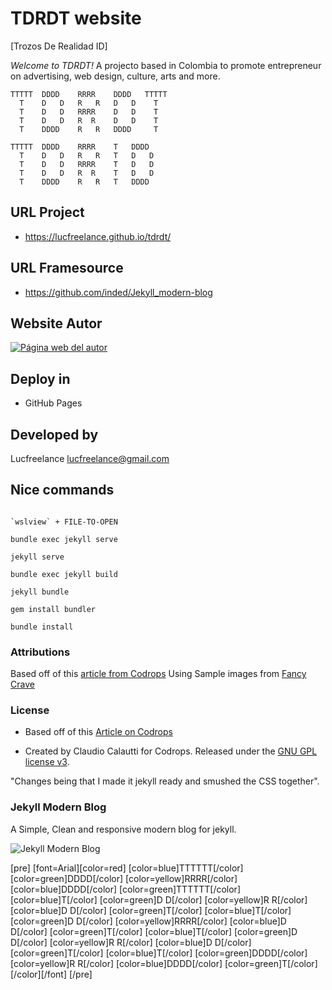 # TDRDT website

[Trozos De Realidad ID]

_Welcome to TDRDT!_ A projecto based in Colombia to promote entrepreneur on advertising, web design, culture, arts and more.

```before
TTTTT  DDDD    RRRR    DDDD   TTTTT
  T    D   D   R   R   D   D    T
  T    D   D   RRRR    D   D    T
  T    D   D   R  R    D   D    T
  T    DDDD    R   R   DDDD     T
```

```atfer
TTTTT  DDDD    RRRR    T   DDDD  
  T    D   D   R   R   T   D   D 
  T    D   D   RRRR    T   D   D 
  T    D   D   R  R    T   D   D 
  T    DDDD    R   R   T   DDDD  
```

## URL Project

- https://lucfreelance.github.io/tdrdt/

## URL Framesource

- https://github.com/inded/Jekyll_modern-blog

## Website Autor

[![Página web del autor](https://www.tu-imagen.com)](https://lucfreelance.com)

## Deploy in

- GitHub Pages

## Developed by

Lucfreelance <lucfreelance@gmail.com>

## Nice commands

```

`wslview` + FILE-TO-OPEN

```

```
bundle exec jekyll serve
```

```
jekyll serve
```

```
bundle exec jekyll build
```

```
jekyll bundle
```

```
gem install bundler
```

```
bundle install
```

### Attributions

Based off of this [article from Codrops](http://tympanus.net/codrops/?p=24222)
Using Sample images from [Fancy Crave](http://fancycrave.com/)

### License

- Based off of this [Article on Codrops](http://tympanus.net/codrops/?p=24222)

- Created by Claudio Calautti for Codrops. Released under the [GNU GPL license v3](https://www.gnu.org/licenses/gpl-3.0.html).

"Changes being that I made it jekyll ready and smushed the CSS together".

### Jekyll Modern Blog

A Simple, Clean and responsive modern blog for jekyll.

![Jekyll Modern Blog](http://inded.github.io/Jekyll_modern-blog/)





[pre]
[font=Arial][color=red]
[color=blue]TTTTTT[/color] [color=green]DDDD[/color]   [color=yellow]RRRR[/color]    [color=blue]DDDD[/color]   [color=green]TTTTTT[/color]
  [color=blue]T[/color]    [color=green]D   D[/color]  [color=yellow]R   R[/color]   [color=blue]D   D[/color]    [color=green]T[/color]
  [color=blue]T[/color]    [color=green]D   D[/color]  [color=yellow]RRRR[/color]    [color=blue]D   D[/color]    [color=green]T[/color]
  [color=blue]T[/color]    [color=green]D   D[/color]  [color=yellow]R  R[/color]    [color=blue]D   D[/color]    [color=green]T[/color]
  [color=blue]T[/color]    [color=green]DDDD[/color]   [color=yellow]R   R[/color]   [color=blue]DDDD[/color]     [color=green]T[/color]
[/color][/font]
[/pre]